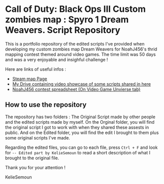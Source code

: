 # Call of Duty: Black Ops III Custom zombies map : Spyro 1 Dream Weavers. Script Repository

This is a portfolio repository of the edited scripts I've provided when developing my custom zombies map Dream Weavers for NoahJ456's thrid mapping contest themed around video games. The time limit was 50 days and was a very enjoyable and insighful challenge !

Here are links of useful infos :
* [Steam map Page](https://steamcommunity.com/sharedfiles/filedetails/?id=3236139468)
* [My Drive containing video showcase of some scripts shared in here](https://drive.google.com/drive/folders/1VoH1eAwojs38X9H_Sy3CJd9kyWczbvZb?usp=drive_link)
* [NoahJ456 contest spreadsheet (On Video Game Unvierse tab)](https://docs.google.com/spreadsheets/d/1Ize8nl0I6UHCBCMuJ_ko6cjrJ-S3H0v8btNZxwSLEFg/edit?gid=1644415911#gid=1644415911)

## How to use the repository

The repository has two folders : The Original Script made by other people and the edited scripts made by myself. On the Orginal folder, you will find the original script I got to work with when they shared these assests in public. And on the Edited folder, you will find the edit I brought to them plus some original scripts I've made.

Regarding the edited files, you can go to each file, press `Ctrl + F` and look for `-- Edited part by KelieSemoun` to read a short description of what I brought to the original file.

Thank you for your attention !

KelieSemoun
